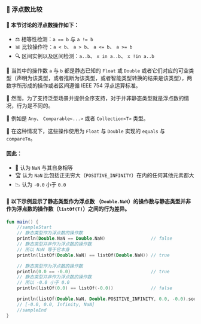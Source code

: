 ### 🔢 浮点数比较

#### 🧮 本节讨论的浮点数操作如下：

- ⚖️ 相等性检测：`a == b` 与 `a != b`
- 📊 比较操作符：`a < b`、 `a > b`、 `a <= b`、 `a >= b`
- 🔍 区间实例以及区间检测：`a..b`、 `x in a..b`、 `x !in a..b`

🧠 当其中的操作数 `a` 与 `b` 都是静态已知的 `Float` 或 `Double` 或者它们对应的可空类型（声明为该类型，或者推断为该类型，或者智能类型转换的结果是该类型），两数字所形成的操作或者区间遵循 IEEE 754 浮点运算标准。

🌈 然而，为了支持泛型场景并提供全序支持，对于并非静态类型就是浮点数的情况，行为是不同的。

🌿 例如是 `Any`、 `Comparable<...>` 或者 `Collection<T>` 类型。

🌟 在这种情况下，这些操作使用为 `Float` 与 `Double` 实现的 `equals` 与 `compareTo`。 

#### 因此：

- 🤝 认为 `NaN` 与其自身相等
- 🏆 认为 `NaN` 比包括正无穷大（`POSITIVE_INFINITY`）在内的任何其他元素都大
- 📉 认为 `-0.0` 小于 `0.0`

#### 🔬 以下示例显示了静态类型作为浮点数 （`Double.NaN`）的操作数与静态类型<b>并非</b>作为浮点数的操作数（`listOf(T)`）之间的行为差异。

```kotlin
fun main() {
    //sampleStart
    // 静态类型作为浮点数的操作数
    println(Double.NaN == Double.NaN)                 // false
    // 静态类型并非作为浮点数的操作数
    // 所以 NaN 等于它本身
    println(listOf(Double.NaN) == listOf(Double.NaN)) // true

    // 静态类型作为浮点数的操作数
    println(0.0 == -0.0)                              // true
    // 静态类型并非作为浮点数的操作数
    // 所以 -0.0 小于 0.0
    println(listOf(0.0) == listOf(-0.0))              // false

    println(listOf(Double.NaN, Double.POSITIVE_INFINITY, 0.0, -0.0).sorted())
    // [-0.0, 0.0, Infinity, NaN]
    //sampleEnd
}
```